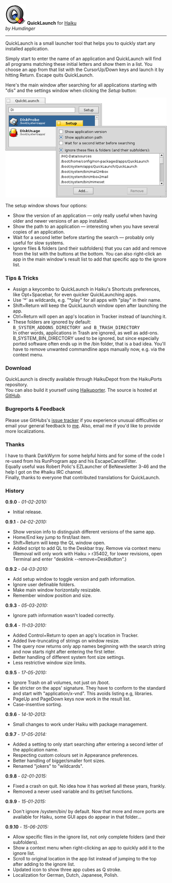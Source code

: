 ![QuickLaunch icon](./images/quicklaunch_icon_64.png) **QuickLaunch** for [Haiku](http://www.haiku-os.org)  
_by Humdinger_

* * *

QuickLaunch is a small launcher tool that helps you to quickly start any installed application.

Simply start to enter the name of an application and QuickLaunch will find all programs matching these initial letters and show them in a list. You choose an app from that list with the <span class="key">CursorUp/Down</span> keys and launch it by hitting <span class="key">Return</span>. <span class="key">Escape</span> quits QuickLaunch.

Here's the main window after searching for all applications starting with "dis" and the settings window when clicking the _Setup_ button:

![QuickLaunch windows](./images/quicklaunch.png)

The setup window shows four options:

*   Show the version of an application — only really useful when having older and newer versions of an app installed.
*   Show the path to an application — interesting when you have several copies of an application.
*   Wait for a second letter before starting the search — probably only useful for slow systems.
*   Ignore files & folders (and their subfolders) that you can add and remove from the list with the buttons at the bottom. You can also right-click an app in the main window's result list to add that specific app to the ignore list.

### Tips & Tricks

*   Assign a keycombo to QuickLaunch in Haiku's Shortcuts preferences, like <span class="key">Opt</span>+<span class="key">Spacebar</span>, for even quicker QuickLaunching apps.
*   Use '*' as wildcards, e.g. "*play" for all apps with "play" in their name.
*   <span class="key">Shift</span>+<span class="key">Return</span> will keep the QuickLaunch window open after launching the app.
*   <span class="key">Ctrl</span>+<span class="key">Return</span> will open an app's location in Tracker instead of launching it.
*   These folders are ignored by default:  
     <span style="font-family: monospace">B_SYSTEM_ADDONS_DIRECTORY and B_TRASH_DIRECTORY</span>  
     In other words, applications in Trash are ignored, as well as add-ons.  
     B_SYSTEM_BIN_DIRECTORY used to be ignored, but since especially ported software often ends up in the /bin folder, that is a bad idea. You'll have to remove unwanted commandline apps manually now, e.g. via the context menu.

### Download

QuickLaunch is directly available through HaikuDepot from the HaikuPorts repository.  
 You can also build it yourself using [Haikuporter](https://github.com/haikuports). The source is hosted at [GitHub](https://github.com/humdingerb/quicklaunch).

### Bugreports & Feedback

Please use GitHubs's [issue tracker](https://github.com/humdingerb/quicklaunch/issues) if you experience unusual difficulties or email your general feedback to [me](mailto:humdinger@gmail.com). Also, email me if you'd like to provide more localizations.

### Thanks

I have to thank DarkWyrm for some helpful hints and for some of the code I re-used from his RunProgram app and his EscapeCancelFilter.  
 Equally useful was Robert Polic's EZLauncher of BeNewsletter 3-46 and the help I got on the #haiku IRC channel.  
 Finally, thanks to everyone that contributed translations for QuickLaunch.

### History

**0.9.0** - _01-02-2010:_

*   Initial release.

**0.9.1** - _04-02-2010:_

*   Show version info to distinguish different versions of the same app.
*   Home/End key jump to first/last item.
*   Shift+Return will keep the QL window open.
*   Added script to add QL to the Deskbar tray. Remove via context menu (Removal will only work with Haiku > r35402, for lower revisions, open Terminal and enter "desklink --remove=DeskButton".)

**0.9.2** - _04-03-2010:_

*   Add setup window to toggle version and path information.
*   Ignore user definable folders.
*   Make main window horizontally resizable.
*   Remember window position and size.

**0.9.3** - _05-03-2010:_

*   Ignore path information wasn't loaded correctly.

**0.9.4** - _11-03-2010:_

*   Added Control+Return to open an app's location in Tracker.
*   Added live-truncating of strings on window resize.
*   The query now returns only app names beginning with the search string and now starts right after entering the first letter.
*   Better handling of different system font size settings.
*   Less restrictive window size limits.

**0.9.5** - _17-05-2010:_

*   Ignore Trash on all volumes, not just on /boot.
*   Be stricter on the apps' signature. They have to conform to the standard and start with "application/x-vnd". This avoids listing e.g, libraries.
*   PageUp and PageDown keys now work in the result list.
*   Case-insentive sorting.

**0.9.6** - _14-10-2013:_

*   Small changes to work under Haiku with package management.

**0.9.7** - _17-05-2014:_

*   Added a setting to only start searching after entering a second letter of the application name.
*   Respecting custom colours set in Appearance preferences.
*   Better handling of bigger/smaller font sizes.
*   Renamed "jokers" to "wildcards".

**0.9.8** - _02-01-2015:_

*   Fixed a crash on quit. No idea how it has worked all these years, frankly.
*   Removed a never used variable and its get/set functions.

**0.9.9** - _15-01-2015:_

*   Don't ignore /system/bin/ by default. Now that more and more ports are available for Haiku, some GUI apps do appear in that folder...

**0.9.10** - _15-06-2015:_

*   Allow specific files in the ignore list, not only complete folders (and their subfolders).
*   Show a context menu when right-clicking an app to quickly add it to the ignore list.
*   Scroll to original location in the app list instead of jumping to the top after adding to the ignore list.
*   Updated icon to show three app cubes as Q stroke.
*   Localization for German, Dutch, Japanese, Polish.
